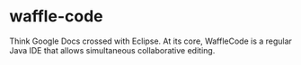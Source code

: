 waffle-code
===========

Think Google Docs crossed with Eclipse.  At its core, WaffleCode is a regular Java IDE that allows simultaneous collaborative editing.

